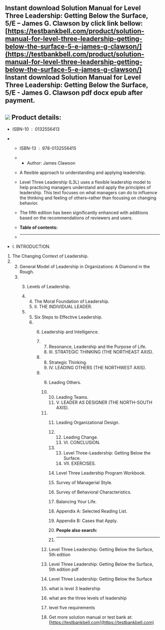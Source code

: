 Instant download **Solution Manual for Level Three Leadership: Getting Below the Surface, 5/E – James G. Clawson** by click link bellow:  
[https://testbankbell.com/product/solution-manual-for-level-three-leadership-getting-below-the-surface-5-e-james-g-clawson/](https://testbankbell.com/product/solution-manual-for-level-three-leadership-getting-below-the-surface-5-e-james-g-clawson/)  
**Instant download Solution Manual for Level Three Leadership: Getting Below the Surface, 5/E - James G. Clawson pdf docx epub after payment.**
-----------------------------------------------------------------------------------------------------------------------------------------------


![](https://testbankbell.com/wp-content/uploads/2023/05/Solution-Manual-for-Level-Three-Leadership-Getting-Below-the-Surface-5-E-James-G.-Clawson-228x228-1.jpg)
**Product details:**
--------------------


* ISBN-10 ‏ : ‎ 0132556413
* * ISBN-13 ‏ : ‎ 978-0132556415
  * * Author: James Clawson
   
  * A flexible approach to understanding and applying leadership.
  * Level Three Leadership (L3L) uses a flexible leadership model to help practicing managers understand and apply the principles of leadership. This text focuses on what managers can do to influence the thinking and feeling of others–rather than focusing on changing behavior.
  * The fifth edition has been significantly enhanced with additions based on the recommendations of reviewers and users.
  * **Table of contents:**
  * ----------------------
 
* I. INTRODUCTION.

1. The Changing Context of Leadership.
2. 2. General Model of Leadership in Organizations: A Diamond in the Rough.
   3. 3. Levels of Leadership.
      4. 4. The Moral Foundation of Leadership.
         5. II. THE INDIVIDUAL LEADER.
        
      5. 5. Six Steps to Effective Leadership.
         6. 6. Leadership and Intelligence.
            7. 7. Resonance, Leadership and the Purpose of Life.
               8. III. STRATEGIC THINKING (THE NORTHEAST AXIS).
              
            8. 8. Strategic Thinking.
               9. IV. LEADING OTHERS (THE NORTHWEST AXIS).
              
            9. 9. Leading Others.
               10. 10. Leading Teams.
                   11. V. LEADER AS DESIGNER (THE NORTH-SOUTH AXIS).
                  
               11. 11. Leading Organizational Design.
                   12. 12. Leading Change.
                       13. VI. CONCLUSION.
                      
                   13. 13. Level Three-Leadership: Getting Below the Surface.
                       14. VII. EXERCISES.
                      
                   14. Level Three Leadership Program Workbook.
                   15. Survey of Managerial Style.
                   16. Survey of Behavioral Characteristics.
                   17. Balancing Your Life.
                   18. Appendix A: Selected Reading List.
                   19. Appendix B: Cases that Apply.
                   20. **People also search:**
                   21. -----------------------
                  
               12. Level Three Leadership: Getting Below the Surface, 5th edition
              
               13. Level Three Leadership: Getting Below the Surface, 5th edition pdf
              
               14. Level Three Leadership: Getting Below the Surface
              
               15. what is level 3 leadership
              
               16. what are the three levels of leadership
              
               17. level five requirements
               18.  Get more solution manual or test bank at: [https://testbankbell.com](https://testbankbell.com)
